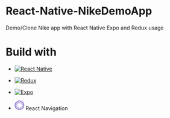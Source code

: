 # React-Native-NikeDemoApp

Demo/Clone Nike app with React Native Expo and Redux usage


# Build with
* [![React Native](https://img.shields.io/badge/React%20Native-20232A?style=for-the-badge&logo=react&logoColor=61DAFB)](https://reactnative.dev/)
* [![Redux](https://img.shields.io/badge/Redux-764abc?style=for-the-badge&logo=redux&logoColor=white)](https://redux.js.org/)
* [![Expo](https://img.shields.io/badge/Expo-000000?style=for-the-badge&logo=expo&logoColor=white)](https://expo.dev/)

* <img src='./images/rn.svg' width='25' alt="reactNavigation" a="https://reactnavigation.org/">  React Navigation
